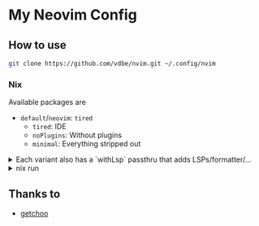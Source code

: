 # My Neovim Config

## How to use
```bash 
git clone https://github.com/vdbe/nvim.git ~/.config/nvim
```

### Nix
Available packages are

* `default`/`neovim`: `tired`
  * `tired`: IDE
  * `noPlugins`: Without plugins
  * `minimal`: Everything stripped out

<details>
<summary>Each variant also has a `withLsp` passthru that adds LSPs/formatter/...</summary>
 
* `default.withLsp`
* `default.withLsp.lua`
* `default.withLsp.<language>`
</details>

<details>
<summary>nix run</summary>
  
```bash
nix run github:vdbe/nvim
```
```bash
nix run github:vdbe/nvim#default.noPlugins
```
```bash
nix run github:vdbe/nvim#default.withLsp
```
```bash
nix run github:vdbe/nvim#default.withLsp.lua
```
...
</details>


## Thanks to

- [getchoo](https://github.com/getchoo/getchvim/)

